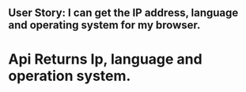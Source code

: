## User Story: I can get the IP address, language and operating system for my browser.
# Api Returns Ip, language and operation system.